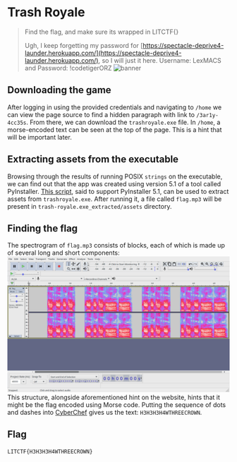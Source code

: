 # Trash Royale
> Find the flag, and make sure its wrapped in LITCTF{}
> 
> Ugh, I keep forgetting my password for [https://spectacle-deprive4-launder.herokuapp.com/](https://spectacle-deprive4-launder.herokuapp.com/), so I will just it here.
> Username: LexMACS and Password: !codetigerORZ
![banner](https://i.imgflip.com/6njl88.jpg)

## Downloading the game
After logging in using the provided credentials and navigating to `/home` we can view the page source to find a hidden paragraph with link to `/3ar1y-4cc35s`. From there, we can download the `trashroyale.exe` file.
In `/home`, a morse-encoded text can be seen at the top of the page. This is a hint that will be important later.

## Extracting assets from the executable
Browsing through the results of running POSIX `strings` on the executable, we can find out that the app was created using version 5.1 of a tool called PyInstaller. [This script](https://raw.githubusercontent.com/extremecoders-re/pyinstxtractor/master/pyinstxtractor.py), said to support PyInstaller 5.1, can be used to extract assets from `trashroyale.exe`. After running it, a file called `flag.mp3` will be present in `trash-royale.exe_extracted/assets` directory.

## Finding the flag
The spectrogram of `flag.mp3` consists of blocks, each of which is made up of several long and short components: ![media/spectrogram.png](media/spectrogram.png)
This structure, alongside aforementioned hint on the website, hints that it might be the flag encoded using Morse code. Putting the sequence of dots and dashes into [CyberChef](https://gchq.github.io/CyberChef/#recipe=From_Morse_Code('Space','Line%20feed')&input=Li4uLiAuLi4tLSAuLi4uIC4uLi0tIC4uLi4gLi4uLS0gLi4uLiAuLi4uLSAuLS0gLSAuLi4uIC4tLiAuIC4gLS4tLiAuLS4gLS0tIC4tLSAtLg) gives us the text: `H3H3H3H4WTHREECROWN`.

## Flag
`LITCTF{H3H3H3H4WTHREECROWN}`
